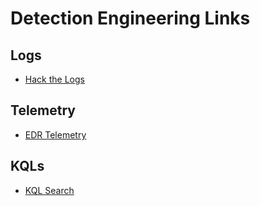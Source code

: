 # Detection Engineering Links

## Logs

- [Hack the Logs](https://www.hackthelogs.com/)

## Telemetry

- [EDR Telemetry](https://www.edr-telemetry.com/)

## KQLs

- [KQL Search](https://www.kqlsearch.com/)
